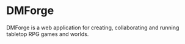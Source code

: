 # DMForge

DMForge is a web application for creating, collaborating and running tabletop RPG games and worlds.
